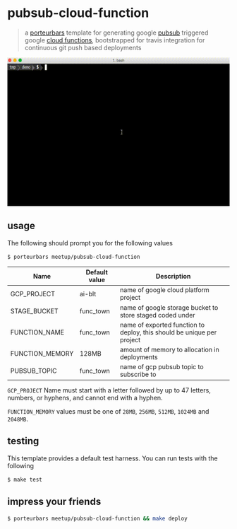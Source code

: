 # pubsub-cloud-function

> a [porteurbars](https://github.com/softprops/porteurbars) template for generating google [pubsub](https://cloud.google.com/pubsub/docs/overview) triggered google [cloud functions](https://cloud.google.com/functions/), bootstrapped for travis integration for continuous git push based deployments

![demo.gif](demo.gif)

## usage

The following should prompt you for the following values

```bash
$ porteurbars meetup/pubsub-cloud-function
```

| Name            | Default value | Description                                                            |
|-----------------|---------------|------------------------------------------------------------------------|
| GCP_PROJECT     | ai-blt        | name of google cloud platform project                                  |
| STAGE_BUCKET    | func_town     | name of google storage bucket to store staged coded under              |
| FUNCTION_NAME   | func_town     | name of exported function to deploy, this should be unique per project |
| FUNCTION_MEMORY | 128MB         | amount of memory to allocation in deployments                          |
| PUBSUB_TOPIC    | func_town     | name of gcp pubsub topic to subscribe to                               |


`GCP_PROJECT` Name must start with a letter followed by up to 47 letters, numbers, or hyphens, and cannot end with a hyphen.

`FUNCTION_MEMORY` values must be one of `28MB`, `256MB`, `512MB`, `1024MB` and `2048MB`.

## testing

This template provides a default test harness. You can run tests with the following

```bash
$ make test
```

## impress your friends

```bash
$ porteurbars meetup/pubsub-cloud-function && make deploy
```
